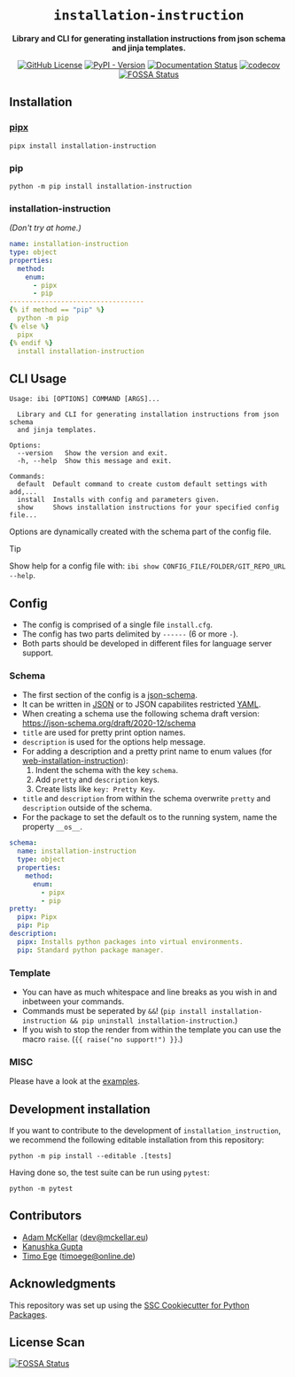 <div align="center">

# `installation-instruction`

**Library and CLI for generating installation instructions from json schema and jinja templates.**

[![GitHub License](https://img.shields.io/github/license/instructions-d-installation/installation-instruction)](./LICENSE)
[![PyPI - Version](https://img.shields.io/pypi/v/installation-instruction)](https://pypi.org/project/installation-instruction/)
[![Documentation Status](https://readthedocs.org/projects/installation-instruction/badge/?version=latest)](https://installation-instruction.readthedocs.io/en/latest/?badge=latest)
[![codecov](https://codecov.io/gh/instructions-d-installation/installation-instruction/graph/badge.svg?token=5AIH36HYG3)](https://codecov.io/gh/instructions-d-installation/installation-instruction)
[![FOSSA Status](https://app.fossa.com/api/projects/git%2Bgithub.com%2Finstructions-d-installation%2Finstallation-instruction.svg?type=small)](https://app.fossa.com/projects/git%2Bgithub.com%2Finstructions-d-installation%2Finstallation-instruction?ref=badge_small)

</div>

## Installation

### [pipx](https://github.com/pypa/pipx)

```
pipx install installation-instruction
```


### pip

```
python -m pip install installation-instruction
```


### installation-instruction

*(Don't try at home.)*
```yaml
name: installation-instruction
type: object
properties:
  method:
    enum:
      - pipx
      - pip
----------------------------------
{% if method == "pip" %}
  python -m pip
{% else %}
  pipx
{% endif %}
  install installation-instruction
```


## CLI Usage

```
Usage: ibi [OPTIONS] COMMAND [ARGS]...

  Library and CLI for generating installation instructions from json schema
  and jinja templates.

Options:
  --version   Show the version and exit.
  -h, --help  Show this message and exit.

Commands:
  default  Default command to create custom default settings with add,...
  install  Installs with config and parameters given.
  show     Shows installation instructions for your specified config file...
```

Options are dynamically created with the schema part of the config file.   

> [!TIP]
> Show help for a config file with: `ibi show CONFIG_FILE/FOLDER/GIT_REPO_URL --help`.


## Config

* The config is comprised of a single file `install.cfg`.
* The config has two parts delimited by `------` (6 or more `-`).
* Both parts should be developed in different files for language server support.


### Schema

* The first section of the config is a [json-schema](https://json-schema.org/).
* It can be written in [JSON](https://www.json.org/json-en.html) or to JSON capabilites restricted [YAML](https://yaml.org/).
* When creating a schema use the following schema draft version: https://json-schema.org/draft/2020-12/schema
* `title` are used for pretty print option names.
* `description` is used for the options help message.
* For adding a description and a pretty print name to enum values (for [web-installation-instruction](https://github.com/instructions-d-installation/web-installation-instruction)):
  1. Indent the schema with the key `schema`.
  2. Add `pretty` and `description` keys.
  3. Create lists like `key: Pretty Key`.
* `title` and `description` from within the schema overwrite `pretty` and `description` outside of the schema.
* For the package to set the default os to the running system, name the property `__os__`.

```yaml
schema:
  name: installation-instruction
  type: object
  properties:
    method:
      enum:
        - pipx
        - pip
pretty:
  pipx: Pipx
  pip: Pip
description:
  pipx: Installs python packages into virtual environments.
  pip: Standard python package manager.
```


### Template

* You can have as much whitespace and line breaks as you wish in and inbetween your commands.
* Commands must be seperated by `&&`! (`pip install installation-instruction && pip uninstall installation-instruction`.)
* If you wish to stop the render from within the template you can use the macro `raise`. (`{{ raise("no support!") }}`.) 


### MISC

Please have a look at the [examples](./examples/).


## Development installation

If you want to contribute to the development of `installation_instruction`, we recommend
the following editable installation from this repository:

```
python -m pip install --editable .[tests]
```

Having done so, the test suite can be run using `pytest`:

```
python -m pytest
```

## Contributors

* [Adam McKellar](https://github.com/WyvernIXTL) ([dev@mckellar.eu](mailto:dev@mckellar.eu))
* [Kanushka Gupta](https://github.com/KanushkaGupta)
* [Timo Ege](https://github.com/TimoEg) ([timoege@online.de](mailto:timoege@online.de))


## Acknowledgments

This repository was set up using the [SSC Cookiecutter for Python Packages](https://github.com/ssciwr/cookiecutter-python-package).


## License Scan

[![FOSSA Status](https://app.fossa.com/api/projects/git%2Bgithub.com%2Finstructions-d-installation%2Finstallation-instruction.svg?type=large&issueType=license)](https://app.fossa.com/projects/git%2Bgithub.com%2Finstructions-d-installation%2Finstallation-instruction?ref=badge_large&issueType=license)
